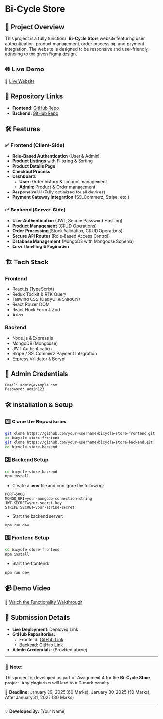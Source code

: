 # Bi-Cycle Store

## 🚀 Project Overview
This project is a fully functional **Bi-Cycle Store** website featuring user authentication, product management, order processing, and payment integration. The website is designed to be responsive and user-friendly, adhering to the given Figma design.

## 🌐 Live Demo
🔗 [Live Website](https://your-live-url.com)

## 📂 Repository Links
- **Frontend:** [GitHub Repo](https://github.com/your-username/bicycle-store-frontend)
- **Backend:** [GitHub Repo](https://github.com/your-username/bicycle-store-backend)

## 🛠️ Features
### ✅ **Frontend (Client-Side)**
- **Role-Based Authentication** (User & Admin)
- **Product Listings** with Filtering & Sorting
- **Product Details Page**
- **Checkout Process**
- **Dashboard**:
  - **User:** Order history & account management
  - **Admin:** Product & Order management
- **Responsive UI** (Fully optimized for all devices)
- **Payment Gateway Integration** (SSLCommerz, Stripe, etc.)

### ✅ **Backend (Server-Side)**
- **User Authentication** (JWT, Secure Password Hashing)
- **Product Management** (CRUD Operations)
- **Order Processing** (Stock Validation, CRUD Operations)
- **Secure API Routes** (Role-Based Access Control)
- **Database Management** (MongoDB with Mongoose Schema)
- **Error Handling & Pagination**

## 🏗️ Tech Stack
### **Frontend**
- React.js (TypeScript)
- Redux Toolkit & RTK Query
- Tailwind CSS (DaisyUI & ShadCN)
- React Router DOM
- React Hook Form & Zod
- Axios

### **Backend**
- Node.js & Express.js
- MongoDB (Mongoose)
- JWT Authentication
- Stripe / SSLCommerz Payment Integration
- Express Validator & Bcrypt

## 🔑 Admin Credentials
```
Email: admin@example.com
Password: admin123
```

## 🛠️ Installation & Setup
### **1️⃣ Clone the Repositories**
```bash
git clone https://github.com/your-username/bicycle-store-frontend.git
cd bicycle-store-frontend
git clone https://github.com/your-username/bicycle-store-backend.git
cd bicycle-store-backend
```

### **2️⃣ Backend Setup**
```bash
cd bicycle-store-backend
npm install
```
- Create a **.env** file and configure the following:
```env
PORT=5000
MONGO_URI=your-mongodb-connection-string
JWT_SECRET=your-secret-key
STRIPE_SECRET=your-stripe-secret
```
- Start the backend server:
```bash
npm run dev
```

### **3️⃣ Frontend Setup**
```bash
cd bicycle-store-frontend
npm install
```
- Start the frontend:
```bash
npm run dev
```

## 📹 Demo Video
🎥 [Watch the Functionality Walkthrough](https://your-demo-video-link.com)

## 📌 Submission Details
- **Live Deployment:** [Deployed Link](https://your-live-url.com)
- **GitHub Repositories:**
  - Frontend: [GitHub Link](https://github.com/your-username/bicycle-store-frontend)
  - Backend: [GitHub Link](https://github.com/your-username/bicycle-store-backend)
- **Admin Credentials:** (Provided above)

---
### 📢 **Note:**
This project is developed as part of Assignment 4 for the **Bi-Cycle Store** project. Any plagiarism will lead to a 0-mark penalty.

📌 **Deadline:** January 29, 2025 (60 Marks), January 30, 2025 (50 Marks), After January 31, 2025 (30 Marks)

---
💡 **Developed By:** [Your Name]

